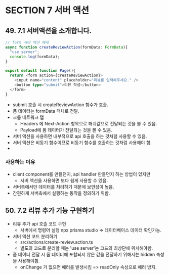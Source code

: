 # SECTION 7 서버 액션
## 49. 7.1 서버액션을 소개합니다. 
```typescript
// form 서버 액션 예제
async function createReviewAction(formData: FormData){
  "use server";
  console.log(formData);
}
...
export default function Page(){
  return <form action={createReviewAction}>
    <input name="content" placeholder="리뷰를 입력해주세요." />
    <button type="submit">리뷰 작성</button>
  </form>
}
```
- submit 호출 시 createReviewAction 함수가 호출.
- 폼 데이터는 formData 객체로 전달.
- 크롬 네트워크 탭
    - Headers 에 Next-Action 항목으로 해쉬값으로 전달되는 것을 볼 수 있음.
    - Payload에 폼 데이터가 전달되는 것을 볼 수 있음.
- 서버 액션을 사용하면 내부적으로 api 호출을 하는 것처럼 사용할 수 있음.
- 서버 액션은 비동기 함수이므로 비동기 함수를 호출하는 것처럼 사용해야 함.
-

### 사용하는 이유
- client component를 만들던지, api handler 만들던지 하는 방법이 있지만
    - 서버 액션을 사용하면 보다 쉽게 사용할 수 있음.
- 서버측에서만 데이터를 처리하기 때문에 보안성이 높음.
- 간편하게 서버측에서 실행하는 동작을 정의하기 위함.


## 50. 7.2 리뷰 추가 기능 구현하기
- 리뷰 추가 api 호출 코드 구현
    - 서버에서 명령어 실행 npx prisma studio => 데이터베이스 데이터 확인가능.
- 서버 액션 코드 분리하기
    - src/actions/create-review.action.ts
    - 별도의 코드로 분리할 때는 'use server'는 코드의 최상단에 위치해야함.
- 폼 데이터 전달 시 폼 데이터에 포함되지 않은 값을 전달하기 위해서는 hidden 속성을 사용해야함.
    - onChange 가 없으면 에러를 발생시킴 =>  readOnly 속성으로 에러 방지.

